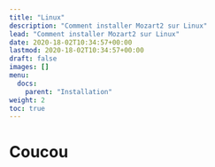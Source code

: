 ```yaml
---
title: "Linux"
description: "Comment installer Mozart2 sur Linux"
lead: "Comment installer Mozart2 sur Linux"
date: 2020-18-02T10:34:57+00:00
lastmod: 2020-18-02T10:34:57+00:00
draft: false
images: []
menu:
  docs:
    parent: "Installation"
weight: 2
toc: true
---
```


# Coucou
